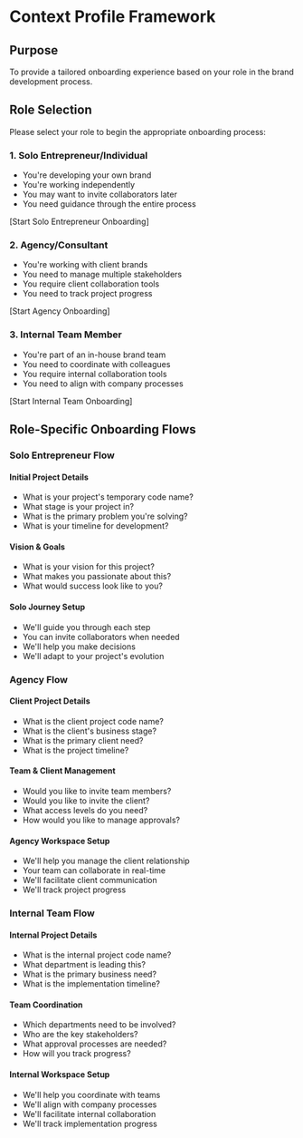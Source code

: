 # Context Profile Framework

## Purpose

To provide a tailored onboarding experience based on your role in the brand development process.

## Role Selection

Please select your role to begin the appropriate onboarding process:

### 1. Solo Entrepreneur/Individual

- You're developing your own brand
- You're working independently
- You may want to invite collaborators later
- You need guidance through the entire process

[Start Solo Entrepreneur Onboarding]

### 2. Agency/Consultant

- You're working with client brands
- You need to manage multiple stakeholders
- You require client collaboration tools
- You need to track project progress

[Start Agency Onboarding]

### 3. Internal Team Member

- You're part of an in-house brand team
- You need to coordinate with colleagues
- You require internal collaboration tools
- You need to align with company processes

[Start Internal Team Onboarding]

## Role-Specific Onboarding Flows

### Solo Entrepreneur Flow

#### Initial Project Details

- What is your project's temporary code name?
- What stage is your project in?
- What is the primary problem you're solving?
- What is your timeline for development?

#### Vision & Goals

- What is your vision for this project?
- What makes you passionate about this?
- What would success look like to you?

#### Solo Journey Setup

- We'll guide you through each step
- You can invite collaborators when needed
- We'll help you make decisions
- We'll adapt to your project's evolution

### Agency Flow

#### Client Project Details

- What is the client project code name?
- What is the client's business stage?
- What is the primary client need?
- What is the project timeline?

#### Team & Client Management

- Would you like to invite team members?
- Would you like to invite the client?
- What access levels do you need?
- How would you like to manage approvals?

#### Agency Workspace Setup

- We'll help you manage the client relationship
- Your team can collaborate in real-time
- We'll facilitate client communication
- We'll track project progress

### Internal Team Flow

#### Internal Project Details

- What is the internal project code name?
- What department is leading this?
- What is the primary business need?
- What is the implementation timeline?

#### Team Coordination

- Which departments need to be involved?
- Who are the key stakeholders?
- What approval processes are needed?
- How will you track progress?

#### Internal Workspace Setup

- We'll help you coordinate with teams
- We'll align with company processes
- We'll facilitate internal collaboration
- We'll track implementation progress
